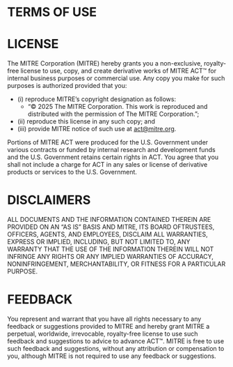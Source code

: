 # TERMS OF USE
 
# LICENSE
The MITRE Corporation (MITRE) hereby grants you a non-exclusive, royalty-free license to use, copy, and create derivative works of MITRE ACT™ for internal business purposes or commercial use. Any copy you make for such purposes is authorized provided that you:

* (i) reproduce MITRE’s copyright designation as follows:
    * “© 2025 The MITRE Corporation. This work is reproduced and distributed with the permission of The MITRE Corporation.”;
* (ii) reproduce this license in any such copy; and
* (iii) provide MITRE notice of such use at [act@mitre.org](mailto:act@mitre.org).

Portions of MITRE ACT were produced for the U.S. Government under various contracts or funded by internal research and development funds and the U.S. Government retains certain rights in ACT. You agree that you shall not include a charge for ACT in any sales or license of derivative products or services to the U.S. Government.
 
# DISCLAIMERS
ALL DOCUMENTS AND THE INFORMATION CONTAINED THEREIN ARE PROVIDED ON AN “AS IS” BASIS AND MITRE, ITS BOARD OFTRUSTEES, OFFICERS, AGENTS, AND EMPLOYEES, DISCLAIM ALL WARRANTIES, EXPRESS OR IMPLIED, INCLUDING, BUT NOT LIMITED TO, ANY WARRANTY THAT THE USE OF THE INFORMATION THEREIN WILL NOT INFRINGE ANY RIGHTS OR ANY IMPLIED WARRANTIES OF ACCURACY, NONINFRINGEMENT, MERCHANTABILITY, OR FITNESS FOR A PARTICULAR PURPOSE.
 
# FEEDBACK
You represent and warrant that you have all rights necessary to any feedback or suggestions provided to MITRE and hereby grant MITRE a perpetual, worldwide, irrevocable, royalty-free license to use such feedback and suggestions to advice to advance ACT™.  MITRE is free to use such feedback and suggestions, without any attribution or compensation to you, although MITRE is not required to use any feedback or suggestions.
